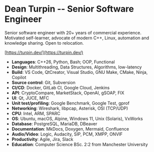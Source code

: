 # Dean Turpin -- Senior Software Engineer

Senior software engineer with 20+ years of commercial experience. Motivated self-learner, advocate of modern C++, Linux, automation and knowledge sharing. Open to relocation.

[https://turpin.dev/](https://turpin.dev/)

- __Languages__: C++26, Python, Bash; OOP, Functional
- __Design__: Multithreading, Data Structures, Algorithms, low-latency
- __Build__: VS Code, QtCreator, Visual Studio, GNU Make, CMake, Ninja, Copilot
- __Source control__: Git, Subversion
- __CI/CD__: Docker, GitLab CI, Google Cloud, Jenkins
- __API__: CryptoCompare, MarketStack, OpenAI, gSOAP, FIX
- __UI__: Qt, JUCE, MFC
- __Unit test/profiling__: Google Benchmark, Google Test, gprof
- __Networking__: Wireshark, libpcap, Asterisk, OSI (TCP/UDP)
- __CPU__: Intel, ARM, SPARC
- __OS__: Ubuntu, macOS, Alpine, Windows 11, Unix (Solaris), VxWorks
- __Database__: PostgreSQL, MariaDB, DBeaver
- __Documentation__: MkDocs, Doxygen, Mermaid, Confluence
- __Audio/Video__: Logic, Audacity, SIP, PCM, XMPP, ONVIF
- __Productivity__: Agile, Jira, Slack
- __Education__: Computer Science BSc. 2:2 from Manchester University

